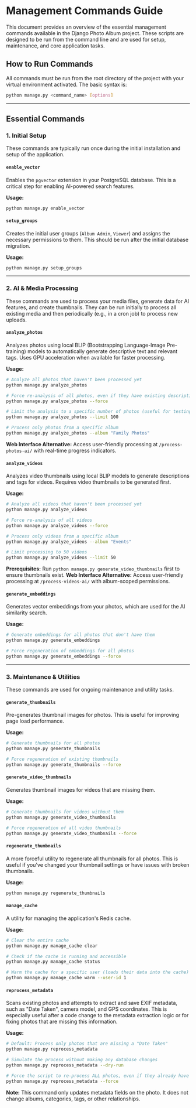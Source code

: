 # Management Commands Guide

This document provides an overview of the essential management commands available in the Django Photo Album project. These scripts are designed to be run from the command line and are used for setup, maintenance, and core application tasks.

## How to Run Commands

All commands must be run from the root directory of the project with your virtual environment activated. The basic syntax is:

```bash
python manage.py <command_name> [options]
```

---

## Essential Commands

### 1. Initial Setup

These commands are typically run once during the initial installation and setup of the application.

#### `enable_vector`
Enables the `pgvector` extension in your PostgreSQL database. This is a critical step for enabling AI-powered search features.

**Usage:**
```bash
python manage.py enable_vector
```

#### `setup_groups`
Creates the initial user groups (`Album Admin`, `Viewer`) and assigns the necessary permissions to them. This should be run after the initial database migration.

**Usage:**
```bash
python manage.py setup_groups
```

---

### 2. AI & Media Processing

These commands are used to process your media files, generate data for AI features, and create thumbnails. They can be run initially to process all existing media and then periodically (e.g., in a cron job) to process new uploads.

#### `analyze_photos`
Analyzes photos using local BLIP (Bootstrapping Language-Image Pre-training) models to automatically generate descriptive text and relevant tags. Uses GPU acceleration when available for faster processing.

**Usage:**
```bash
# Analyze all photos that haven't been processed yet
python manage.py analyze_photos

# Force re-analysis of all photos, even if they have existing descriptions
python manage.py analyze_photos --force

# Limit the analysis to a specific number of photos (useful for testing)
python manage.py analyze_photos --limit 100

# Process only photos from a specific album
python manage.py analyze_photos --album "Family Photos"
```

**Web Interface Alternative:** Access user-friendly processing at `/process-photos-ai/` with real-time progress indicators.

#### `analyze_videos`
Analyzes video thumbnails using local BLIP models to generate descriptions and tags for videos. Requires video thumbnails to be generated first.

**Usage:**
```bash
# Analyze all videos that haven't been processed yet
python manage.py analyze_videos

# Force re-analysis of all videos
python manage.py analyze_videos --force

# Process only videos from a specific album
python manage.py analyze_videos --album "Events"

# Limit processing to 50 videos
python manage.py analyze_videos --limit 50
```

**Prerequisites:** Run `python manage.py generate_video_thumbnails` first to ensure thumbnails exist.
**Web Interface Alternative:** Access user-friendly processing at `/process-videos-ai/` with album-scoped permissions.

#### `generate_embeddings`
Generates vector embeddings from your photos, which are used for the AI similarity search.

**Usage:**
```bash
# Generate embeddings for all photos that don't have them
python manage.py generate_embeddings

# Force regeneration of embeddings for all photos
python manage.py generate_embeddings --force
```

---

### 3. Maintenance & Utilities

These commands are used for ongoing maintenance and utility tasks.

#### `generate_thumbnails`
Pre-generates thumbnail images for photos. This is useful for improving page load performance.

**Usage:**
```bash
# Generate thumbnails for all photos
python manage.py generate_thumbnails

# Force regeneration of existing thumbnails
python manage.py generate_thumbnails --force
```

#### `generate_video_thumbnails`
Generates thumbnail images for videos that are missing them.

**Usage:**
```bash
# Generate thumbnails for videos without them
python manage.py generate_video_thumbnails

# Force regeneration of all video thumbnails
python manage.py generate_video_thumbnails --force
```

#### `regenerate_thumbnails`
A more forceful utility to regenerate all thumbnails for all photos. This is useful if you've changed your thumbnail settings or have issues with broken thumbnails.

**Usage:**
```bash
python manage.py regenerate_thumbnails
```

#### `manage_cache`
A utility for managing the application's Redis cache.

**Usage:**
```bash
# Clear the entire cache
python manage.py manage_cache clear

# Check if the cache is running and accessible
python manage.py manage_cache status

# Warm the cache for a specific user (loads their data into the cache)
python manage.py manage_cache warm --user-id 1
```

#### `reprocess_metadata`
Scans existing photos and attempts to extract and save EXIF metadata, such as "Date Taken", camera model, and GPS coordinates. This is especially useful after a code change to the metadata extraction logic or for fixing photos that are missing this information.

**Usage:**
```bash
# Default: Process only photos that are missing a "Date Taken"
python manage.py reprocess_metadata

# Simulate the process without making any database changes
python manage.py reprocess_metadata --dry-run

# Force the script to re-process ALL photos, even if they already have a "Date Taken"
python manage.py reprocess_metadata --force
```
**Note:** This command only updates metadata fields on the photo. It does not change albums, categories, tags, or other relationships.
